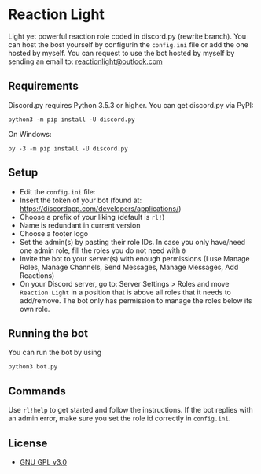 # Reaction Light
Light yet powerful reaction role coded in discord.py (rewrite branch).
You can host the bost yourself by configurin the `config.ini` file or add the one hosted by myself.
You can request to use the bot hosted by myself by sending an email to: reactionlight@outlook.com

## Requirements
Discord.py requires Python 3.5.3 or higher.
You can get discord.py via PyPI:
```
python3 -m pip install -U discord.py
```
On Windows:
```
py -3 -m pip install -U discord.py
```
## Setup
- Edit the `config.ini` file:
- Insert the token of your bot (found at: https://discordapp.com/developers/applications/)
- Choose a prefix of your liking (default is `rl!`)
- Name is redundant in current version
- Choose a footer logo
- Set the admin(s) by pasting their role IDs. In case you only have/need one admin role, fill the roles you do not need with `0`
- Invite the bot to your server(s) with enough permissions (I use Manage Roles, Manage Channels, Send Messages, Manage Messages, Add Reactions)
- On your Discord server, go to: Server Settings > Roles and move `Reaction Light` in a position that is above all roles that it needs to add/remove. The bot only has permission to manage the roles below its own role.

## Running the bot
You can run the bot by using
```
python3 bot.py
```
## Commands
Use `rl!help` to get started and follow the instructions. If the bot replies with an admin error, make sure you set the role id correctly in `config.ini`.

## License
- [GNU GPL v3.0](https://github.com/Alessandro-S19/reaction-light/blob/master/LICENSE)
